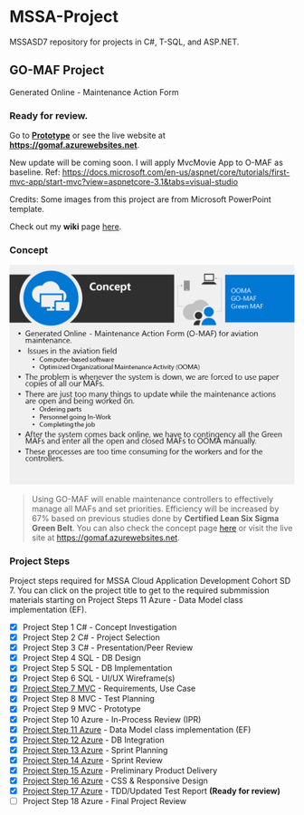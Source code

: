 # MSSA-Project
MSSASD7 repository for projects in C#, T-SQL, and ASP.NET.
## GO-MAF Project
Generated Online - Maintenance Action Form
### Ready for review.
Go to [**Prototype**](https://github.com/gowebUSA/MSSA-Project/wiki/*Prototype) or see the live website at **https://gomaf.azurewebsites.net**.

New update will be coming soon. I will apply MvcMovie App to O-MAF as baseline.
Ref: https://docs.microsoft.com/en-us/aspnet/core/tutorials/first-mvc-app/start-mvc?view=aspnetcore-3.1&tabs=visual-studio

Credits: Some images from this project are from Microsoft PowerPoint template.

Check out my **wiki** page [here](https://github.com/gowebUSA/MSSA-Project/wiki/Important-Notes).

### Concept
![Concept](https://github.com/gowebUSA/MSSA-Project/blob/master/files/concept1.png?raw=true)

> Using GO-MAF will enable maintenance controllers to effectively manage all MAFs and set priorities. Efficiency will be increased by 67% based on previous studies done by **Certified Lean Six Sigma Green Belt**. You can also check the concept page [here](https://github.com/gowebUSA/MSSA-Project/tree/master/TSQL/Project-Step-7#o-maf-project-concept-page) or visit the live site at https://gomaf.azurewebsites.net.

### Project Steps
Project steps required for MSSA Cloud Application Development Cohort SD 7. You can click on the project title to get to the required submmission materials starting on Project Steps 11 Azure - Data Model class implementation (EF).
- [x] Project Step 1 C# - Concept Investigation
- [x] Project Step 2 C# - Project Selection
- [x] Project Step 3 C# - Presentation/Peer Review
- [x] Project Step 4 SQL - DB Design
- [x] Project Step 5 SQL - DB Implementation
- [x] Project Step 6 SQL - UI/UX Wireframe(s)
- [x] [Project Step 7 MVC](https://github.com/gowebUSA/MSSA-Project/tree/master/TSQL/Project-Step-7) - Requirements, Use Case
- [x] Project Step 8 MVC - Test Planning
- [x] Project Step 9 MVC - Prototype
- [x] Project Step 10 Azure - In-Process Review (IPR)
- [x] [Project Step 11 Azure](https://github.com/gowebUSA/MSSA-Project/tree/master/ProjectSteps/ProjectStep11) - Data Model class implementation (EF)
- [x] [Project Step 12 Azure](https://github.com/gowebUSA/MSSA-Project/tree/master/ProjectSteps/ProjectStep12) - DB Integration
- [x] [Project Step 13 Azure](https://github.com/gowebUSA/MSSA-Project/tree/master/ProjectSteps/ProjectStep13) - Sprint Planning 
- [X] [Project Step 14 Azure](https://github.com/gowebUSA/MSSA-Project/blob/master/ProjectSteps/ProjectStep14) - Sprint Review 
- [X] [Project Step 15 Azure](https://github.com/gowebUSA/MSSA-Project/blob/master/ProjectSteps/ProjectStep15/readme.md#project-step-15---preliminary-product-delivery_) - Preliminary Product Delivery 
- [X] [Project Step 16 Azure](https://github.com/gowebUSA/MSSA-Project/tree/master/ProjectSteps/ProjectStep16) - CSS & Responsive Design 
- [X] [Project Step 17 Azure](https://github.com/gowebUSA/MSSA-Project/tree/master/ProjectSteps/ProjectStep17) - TDD/Updated Test Report **(Ready for review)**
- [ ] Project Step 18 Azure - Final Project Review
